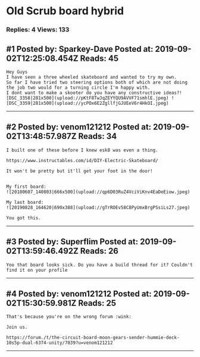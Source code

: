 # Old Scrub board hybrid

### Replies: 4 Views: 133

## \#1 Posted by: Sparkey-Dave Posted at: 2019-09-02T12:25:08.454Z Reads: 45

```
Hey Guys 
I have seen a three wheeled skateboard and wanted to try my own.
So far I have tried two steering options both of which are not doing the job two would for a turning circle I'm happy with.
I dont want to make a skooter do you have any constructive ideas?![DSC_3358|281x500](upload://pKtF8TwJqZEYYQU9AVVF71smhlE.jpeg) ![DSC_3359|281x500](upload://ycPOx6E2ZgllfjGJUEeV6r4HkOI.jpeg)
```

---
## \#2 Posted by: venom121212 Posted at: 2019-09-02T13:48:57.987Z Reads: 34

```
I built one of these before I knew esk8 was even a thing.

https://www.instructables.com/id/DIY-Electric-Skateboard/

It won't be pretty but it'll get your foot in the door!


My first board:
![20180607_140803|666x500](upload://qp6D03RuZ4VciViKnv4EaDeEiow.jpeg)

My last board:
![20190828_164620|690x388](upload://gTrROEv58C8PyUmxBrgPSsiLs27.jpeg)

You got this.
```

---
## \#3 Posted by: Superflim Posted at: 2019-09-02T13:59:46.492Z Reads: 26

```
Yoo that board looks sick. Do you have a build thread for it? Couldn't find it on your profile
```

---
## \#4 Posted by: venom121212 Posted at: 2019-09-02T15:30:59.981Z Reads: 25

```
That's because you're on the wrong forum :wink:

Join us. 

https://forum./t/the-circuit-board-moon-gears-sender-hummie-deck-10s5p-dual-6374-unity/7039?u=venom121212
```

---

